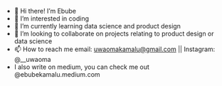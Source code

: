 - 👋 Hi there! I’m Ebube
- 👀 I’m interested in coding
- 🌱 I’m currently learning data science and product design
- 💞️ I’m looking to collaborate on projects relating to product design or data science
- 📫 How to reach me email: uwaomakamalu@gmail.com || Instagram: @__uwaoma 
- I also write on medium, you can check me out @ebubekamalu.medium.com

<!---
Ekams26/Ekams26 is a ✨ special ✨ repository because its `README.md` (this file) appears on your GitHub profile.
You can click the Preview link to take a look at your changes.
--->
